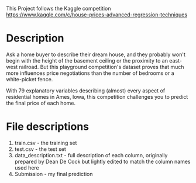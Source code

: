 This Project follows the Kaggle competition https://www.kaggle.com/c/house-prices-advanced-regression-techniques

# Description

Ask a home buyer to describe their dream house, and they probably won't begin with the height of the basement ceiling or the proximity to an east-west railroad. But this playground competition's dataset proves that much more influences price negotiations than the number of bedrooms or a white-picket fence.

With 79 explanatory variables describing (almost) every aspect of residential homes in Ames, Iowa, this competition challenges you to predict the final price of each home.

# File descriptions

1. train.csv - the training set
2. test.csv - the test set
3. data_description.txt - full description of each column, originally prepared by Dean De Cock but lightly edited to match the column names used here
4. Submission - my final prediction
